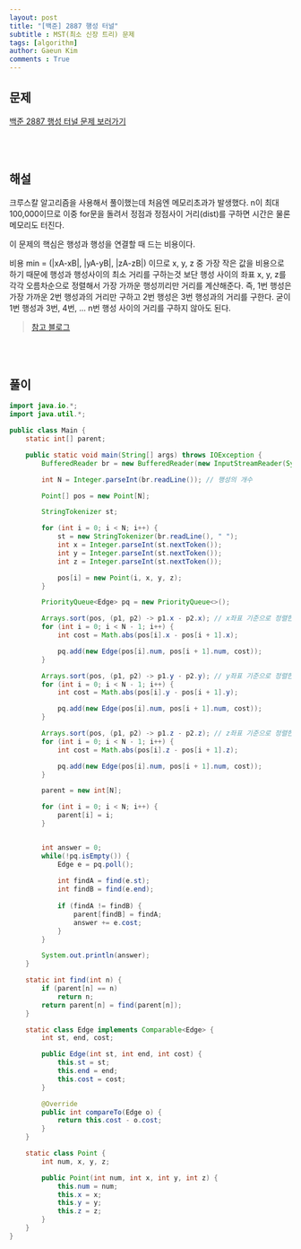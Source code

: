 ```yaml
---
layout: post
title: "[백준] 2887 행성 터널"
subtitle : MST(최소 신장 트리) 문제
tags: [algorithm]
author: Gaeun Kim
comments : True
---
```


<h2>문제</h2>

[백준 2887 행성 터널 문제 보러가기](https://www.acmicpc.net/problem/2887)

<br><br>

<h2>해설</h2>

크루스칼 알고리즘을 사용해서 풀이했는데 처음엔 메모리초과가 발생했다. n이 최대 100,000이므로 이중 for문을 돌려서 정점과 정점사이 거리(dist)를 구하면 시간은 물론 메모리도 터진다. 

이 문제의 핵심은 행성과 행성을 연결할 때 드는 비용이다.

비용 min = \(\|xA-xB\|, \|yA-yB\|, \|zA-zB\|\) 이므로 x, y, z 중 가장 작은 값을 비용으로 하기 때문에 행성과 행성사이의 최소 거리를 구하는것 보단 행성 사이의 좌표 x, y, z를 각각 오름차순으로 정렬해서 가장 가까운 행성끼리만 거리를 계산해준다. 즉, 1번 행성은 가장 가까운 2번 행성과의 거리만 구하고 2번 행성은 3번 행성과의 거리를 구한다. 굳이 1번 행성과 3번, 4번, ... n번 행성 사이의 거리를 구하지 않아도 된다.

> [참고 블로그](https://steady-coding.tistory.com/117)

<br><br>

<h2>풀이</h2>

```java
import java.io.*;
import java.util.*;

public class Main {
	static int[] parent;

	public static void main(String[] args) throws IOException {
		BufferedReader br = new BufferedReader(new InputStreamReader(System.in));

		int N = Integer.parseInt(br.readLine()); // 행성의 개수

		Point[] pos = new Point[N];

		StringTokenizer st;

		for (int i = 0; i < N; i++) {
			st = new StringTokenizer(br.readLine(), " ");
			int x = Integer.parseInt(st.nextToken());
			int y = Integer.parseInt(st.nextToken());
			int z = Integer.parseInt(st.nextToken());

			pos[i] = new Point(i, x, y, z);
		}

		PriorityQueue<Edge> pq = new PriorityQueue<>();

		Arrays.sort(pos, (p1, p2) -> p1.x - p2.x); // x좌표 기준으로 정렬한다
		for (int i = 0; i < N - 1; i++) {
			int cost = Math.abs(pos[i].x - pos[i + 1].x);

			pq.add(new Edge(pos[i].num, pos[i + 1].num, cost));
		}

		Arrays.sort(pos, (p1, p2) -> p1.y - p2.y); // y좌표 기준으로 정렬한다
		for (int i = 0; i < N - 1; i++) {
			int cost = Math.abs(pos[i].y - pos[i + 1].y);

			pq.add(new Edge(pos[i].num, pos[i + 1].num, cost));
		}

		Arrays.sort(pos, (p1, p2) -> p1.z - p2.z); // z좌표 기준으로 정렬한다
		for (int i = 0; i < N - 1; i++) {
			int cost = Math.abs(pos[i].z - pos[i + 1].z);

			pq.add(new Edge(pos[i].num, pos[i + 1].num, cost));
		}

		parent = new int[N];

		for (int i = 0; i < N; i++) {
			parent[i] = i;
		}


		int answer = 0;
		while(!pq.isEmpty()) {
			Edge e = pq.poll();
			
			int findA = find(e.st);
			int findB = find(e.end);
			
			if (findA != findB) {
				parent[findB] = findA;
				answer += e.cost;
			}
		}

		System.out.println(answer);
	}

	static int find(int n) {
		if (parent[n] == n)
			return n;
		return parent[n] = find(parent[n]);
	}

	static class Edge implements Comparable<Edge> {
		int st, end, cost;

		public Edge(int st, int end, int cost) {
			this.st = st;
			this.end = end;
			this.cost = cost;
		}

		@Override
		public int compareTo(Edge o) {
			return this.cost - o.cost;
		}
	}

	static class Point {
		int num, x, y, z;

		public Point(int num, int x, int y, int z) {
			this.num = num;
			this.x = x;
			this.y = y;
			this.z = z;
		}
	}
}
```

